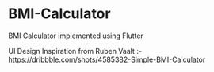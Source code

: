 # BMI-Calculator
BMI Calculator implemented using Flutter 

UI Design Inspiration from Ruben Vaalt :- https://dribbble.com/shots/4585382-Simple-BMI-Calculator

